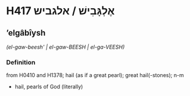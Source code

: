# H417 אֶלְגָּבִישׁ / אלגביש

## ʼelgâbîysh

_(el-gaw-beesh' | el-ɡaw-BEESH | el-ɡa-VEESH)_

### Definition

from H0410 and H1378; hail (as if a great pearl); great hail(-stones); n-m

- hail, pearls of God (literally)
